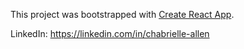 This project was bootstrapped with [Create React App](https://github.com/facebook/create-react-app).

LinkedIn: https://linkedin.com/in/chabrielle-allen